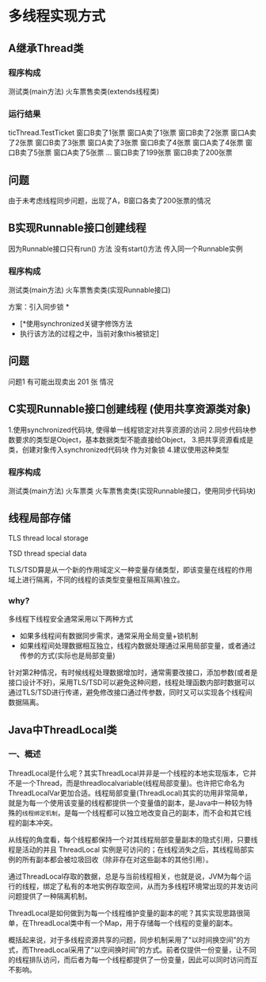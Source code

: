 



# 多线程实现方式

## A继承Thread类

### 程序构成
测试类(main方法)
火车票售卖类(extends线程类)

### 运行结果
ticThread.TestTicket
窗口B卖了1张票
窗口A卖了1张票
窗口B卖了2张票
窗口A卖了2张票
窗口B卖了3张票
窗口A卖了3张票
窗口B卖了4张票
窗口A卖了4张票
窗口B卖了5张票
窗口A卖了5张票
...
窗口B卖了199张票
窗口B卖了200张票

## 问题
由于未考虑线程同步问题，出现了A，B窗口各卖了200张票的情况

## B实现Runnable接口创建线程
 因为Runnable接口只有run() 方法 没有start()方法
 传入同一个Runnable实例

### 程序构成
测试类(main方法)
火车票售卖类(实现Runnable接口)

方案：引入同步锁
 *
 *  [*使用synchronized关键字修饰方法
 *    执行该方法的过程之中，当前对象this被锁定]

## 问题
问题1 有可能出现卖出 201 张 情况

## C实现Runnable接口创建线程 (使用共享资源类对象)
  1.使用synchronized代码块, 使得单一线程锁定对共享资源的访问
  2.同步代码块参数要求的类型是Object，基本数据类型不能直接给Object，
  3.把共享资源看成是类，创建对象传入synchronized代码块 作为对象锁
  4.建议使用这种类型

### 程序构成
测试类(main方法)
火车票类
火车票售卖类(实现Runnable接口，使用同步代码块)



## 线程局部存储

TLS
thread local storage

TSD
thread special data

TLS/TSD算是从一个新的作用域定义一种变量存储类型，即该变量在线程的作用域上进行隔离，不同的线程的该类型变量相互隔离\独立。

### why?
多线程下线程安全通常采用以下两种方式
- 如果多线程间有数据同步需求，通常采用全局变量+锁机制
- 如果线程间处理数据相互独立，线程内数据处理通过采用局部变量，或者通过传参的方式(实际也是局部变量)

针对第2种情况，有时候线程处理数据增加时，通常需要改接口，添加参数(或者是接口设计不好)，采用TLS/TSD可以避免这种问题，线程处理函数内部时数据可以通过TLS/TSD进行传递，避免修改接口通过传参数，同时又可以实现各个线程间数据隔离。



## Java中ThreadLocal类

### 一、概述
ThreadLocal是什么呢？其实ThreadLocal并非是一个线程的本地实现版本，它并不是一个Thread，而是threadlocalvariable(线程局部变量)。也许把它命名为ThreadLocalVar更加合适。线程局部变量(ThreadLocal)其实的功用非常简单，就是为每一个使用该变量的线程都提供一个变量值的副本，是Java中一种较为特殊的`线程绑定机制`，是每一个线程都可以独立地改变自己的副本，而不会和其它线程的副本冲突。
 
从线程的角度看，每个线程都保持一个对其线程局部变量副本的隐式引用，只要线程是活动的并且 ThreadLocal 实例是可访问的；在线程消失之后，其线程局部实例的所有副本都会被垃圾回收（除非存在对这些副本的其他引用）。

通过ThreadLocal存取的数据，总是与当前线程相关，也就是说，JVM为每个运行的线程，绑定了私有的本地实例存取空间，从而为多线程环境常出现的并发访问问题提供了一种隔离机制。

ThreadLocal是如何做到为每一个线程维护变量的副本的呢？其实实现思路很简单，在ThreadLocal类中有一个Map，用于存储每一个线程的变量的副本。

概括起来说，对于多线程资源共享的问题，同步机制采用了"以时间换空间"的方式，而ThreadLocal采用了“以空间换时间”的方式。前者仅提供一份变量，让不同的线程排队访问，而后者为每一个线程都提供了一份变量，因此可以同时访问而互不影响。

